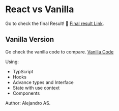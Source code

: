 # React vs Vanilla

Go to check the final Result! 🚀 [Final result Link](https://quirky-austin-d71c3c.netlify.app/).

## Vanilla Version

Go check the vanilla code to compare. [Vanilla Code](https://github.com/soyalextreme/todo-app-react-vs-vanilla/tree/vanilla)

Using:

- TypScript
- Hooks
- Advance types and Interface
- State with use context
- Components

Author: Alejandro AS.
